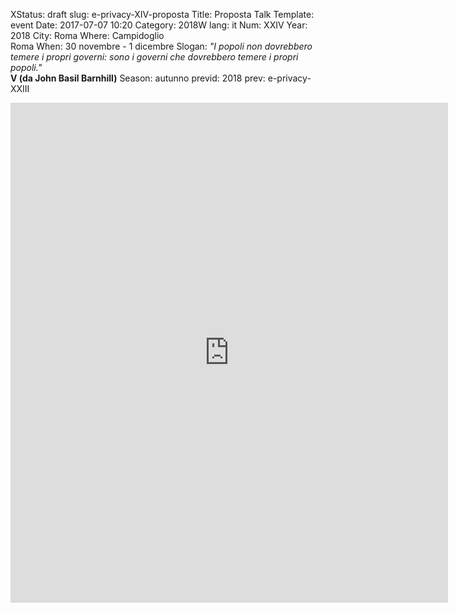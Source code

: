 XStatus: draft
slug: e-privacy-XIV-proposta
Title: Proposta Talk
Template: event
Date: 2017-07-07 10:20
Category: 2018W
lang: it
Num: XXIV
Year: 2018
City: Roma
Where: Campidoglio<br/>Roma
When: 30 novembre - 1 dicembre
Slogan: <i>"I popoli non dovrebbero temere i propri governi: sono i governi che dovrebbero temere i propri popoli."</i><br/><b>V (da John Basil Barnhill)</b>
Season: autunno
previd: 2018
prev: e-privacy-XXIII


<iframe src="https://docs.google.com/forms/d/e/1FAIpQLSd6_7uV7nr9HXiL-R7jG9V8qXZvbDH2CJq0ci42pLj-9nSrSw/viewform" width="700" height="800" frameborder="0" marginheight="0" marginwidth="0">Caricamento in corso...</iframe>
